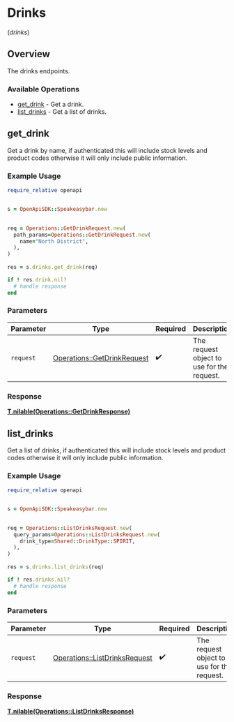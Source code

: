 # Drinks
(*drinks*)

## Overview

The drinks endpoints.

### Available Operations

* [get_drink](#get_drink) - Get a drink.
* [list_drinks](#list_drinks) - Get a list of drinks.

## get_drink

Get a drink by name, if authenticated this will include stock levels and product codes otherwise it will only include public information.

### Example Usage

```ruby
require_relative openapi


s = OpenApiSDK::Speakeasybar.new

   
req = Operations::GetDrinkRequest.new(
  path_params=Operations::GetDrinkRequest.new(
    name="North District",
  ),
)
    
res = s.drinks.get_drink(req)

if ! res.drink.nil?
  # handle response
end

```

### Parameters

| Parameter                                                                 | Type                                                                      | Required                                                                  | Description                                                               |
| ------------------------------------------------------------------------- | ------------------------------------------------------------------------- | ------------------------------------------------------------------------- | ------------------------------------------------------------------------- |
| `request`                                                                 | [Operations::GetDrinkRequest](../../models/operations/getdrinkrequest.md) | :heavy_check_mark:                                                        | The request object to use for the request.                                |


### Response

**[T.nilable(Operations::GetDrinkResponse)](../../models/operations/getdrinkresponse.md)**


## list_drinks

Get a list of drinks, if authenticated this will include stock levels and product codes otherwise it will only include public information.

### Example Usage

```ruby
require_relative openapi


s = OpenApiSDK::Speakeasybar.new

   
req = Operations::ListDrinksRequest.new(
  query_params=Operations::ListDrinksRequest.new(
    drink_type=Shared::DrinkType::SPIRIT,
  ),
)
    
res = s.drinks.list_drinks(req)

if ! res.drinks.nil?
  # handle response
end

```

### Parameters

| Parameter                                                                     | Type                                                                          | Required                                                                      | Description                                                                   |
| ----------------------------------------------------------------------------- | ----------------------------------------------------------------------------- | ----------------------------------------------------------------------------- | ----------------------------------------------------------------------------- |
| `request`                                                                     | [Operations::ListDrinksRequest](../../models/operations/listdrinksrequest.md) | :heavy_check_mark:                                                            | The request object to use for the request.                                    |


### Response

**[T.nilable(Operations::ListDrinksResponse)](../../models/operations/listdrinksresponse.md)**

